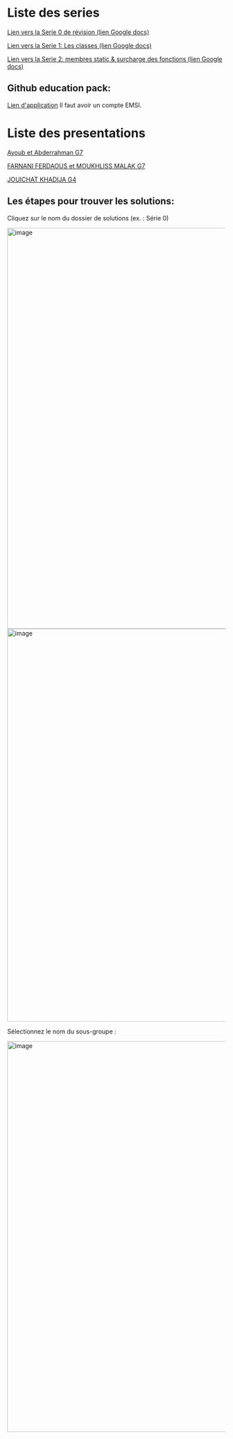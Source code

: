 # Liste des series

[Lien vers la Serie 0 de révision (lien Google docs) ](https://docs.google.com/document/d/1n1cVfpneKVwtF6rx_ASN6Te79mXGw1y4a_dU4hW1Oa0/edit?usp=sharing)


[Lien vers la Serie 1: Les classes (lien Google docs)](https://docs.google.com/document/d/129pbjCYwaNMOTVOPOLeU_HPjk5E6tuVeaRTQeJ5hF-4/edit?usp=sharing) 

[Lien vers la Serie 2: membres static & surcharge des fonctions (lien Google docs) ](https://docs.google.com/document/d/1EEPqdWuI8E-fZVfg4YJBi_yneacnNLqn3Y6wJxkogWY/edit?usp=sharing)


## Github education pack:

[Lien d'application](https://education.github.com/discount_requests/application?type=student)
Il faut avoir un compte EMSI.

# Liste des presentations

[Ayoub et Abderrahman G7](<presentations/Ayoub et Abderrahman G7.pptx>)

[FARNANI FERDAOUS et MOUKHLISS MALAK G7](<presentations/FARNANI FERDAOUS et MOUKHLISS MALAK G7.ppt>)

[JOUICHAT KHADIJA G4](<presentations/Khadija jouichat G4.pdf>)

## Les étapes pour trouver les solutions:

Cliquez sur le nom du dossier de solutions (ex. : Série 0)

<img width="922" alt="image" src="https://github.com/user-attachments/assets/4af71c54-cd47-4ff2-a03c-58b2c2f8c72c">

<img width="904" alt="image" src="https://github.com/user-attachments/assets/9ebdb30e-e58d-4326-8716-bf9fc5cf46a8">

Sélectionnez le nom du sous-groupe :

<img width="899" alt="image" src="https://github.com/user-attachments/assets/7b4d89be-66ea-41bd-8657-42c798da5aa0">
